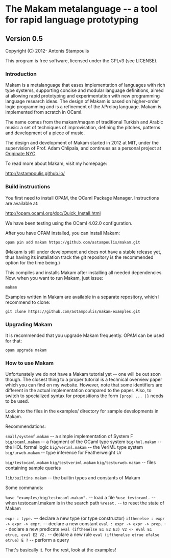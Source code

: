 # The Makam metalanguage -- a tool for rapid language prototyping
## Version 0.5

Copyright (C) 2012- Antonis Stampoulis

This program is free software, licensed under the GPLv3 (see LICENSE).

### Introduction

Makam is a metalanguage that eases implementation of languages with rich type systems, supporting
concise and modular language definitions, aimed at allowing rapid prototyping and experimentation
with new programming language research ideas. The design of Makam is based on higher-order logic
programming and is a refinement of the λProlog language. Makam is implemented from scratch in OCaml.

The name comes from the makam/maqam of traditional Turkish and Arabic music: a set of
techniques of improvisation, defining the pitches, patterns and development of a piece of music.

The design and development of Makam started in 2012 at MIT, under the supervision of Prof. Adam
Chlipala, and continues as a personal project at [Originate NYC](http://www.originate.com/).

To read more about Makam, visit my homepage:

<http://astampoulis.github.io/>


### Build instructions

You first need to install OPAM, the OCaml Package Manager. Instructions are available at:

<http://opam.ocaml.org/doc/Quick_Install.html>

We have been testing using the OCaml 4.02.0 configuration.

After you have OPAM installed, you can install Makam:

    opam pin add makam https://github.com/astampoulis/makam.git

(Makam is still under development and does not have a stable release yet, thus having its
installation track the git repository is the recommended option for the time being.)

This compiles and installs Makam after installing all needed dependencies.
Now, when you want to run Makam, just issue:

    makam

Examples written in Makam are available in a separate repository, which I recommend to clone:

    git clone https://github.com/astampoulis/makam-examples.git
    

### Upgrading Makam

It is recommended that you upgrade Makam frequently. OPAM can be used for that:

    opam upgrade makam

### How to use Makam


Unfortunately we do not have a Makam tutorial yet -- one will be out soon though.
The closest thing to a proper tutorial is a technical overview paper which you can
find on my website. However, note that some identifiers are different in the
actual implementation compared to the paper. Also, to switch to specialized syntax
for propositions the form `{prop| ... |}` needs to be used.

Look into the files in the examples/ directory for sample developments in Makam.

Recommendations:

`small/systemf.makam`  -- a simple implementation of System F
`big/ocaml.makam`      -- a fragment of the OCaml type system
`big/hol.makam`        -- the HOL formal logic
`big/veriml.makam`     -- the VeriML type system
`big/urweb.makam`      -- type inference for Featherweight Ur

`big/testocaml.makam`
`big/testveriml.makam`
`big/testurweb.makam`  -- files containing sample queries

`lib/builtins.makam`   -- the builtin types and constants of Makam

Some commands:

`%use "examples/big/testocaml.makam".`       -- load a file
`%use testocaml.`                            -- when testocaml.makam is in the
                                                search path
`%reset.`                                    -- to reset the state of Makam

`expr : type.`                               -- declare a new type
                                                (or type constructor)
`ifthenelse : expr -> expr -> expr.`         -- declare a new constant
`eval : expr -> expr -> prop.`               -- declare a new predicate
`eval (ifthenelse E1 E2 E3) V2 <- eval E1 etrue, eval E2 V2.`
                                         -- declare a new rule
`eval (ifthenelse etrue efalse etrue) E ?` -- perform a query

That's basically it. For the rest, look at the examples!

